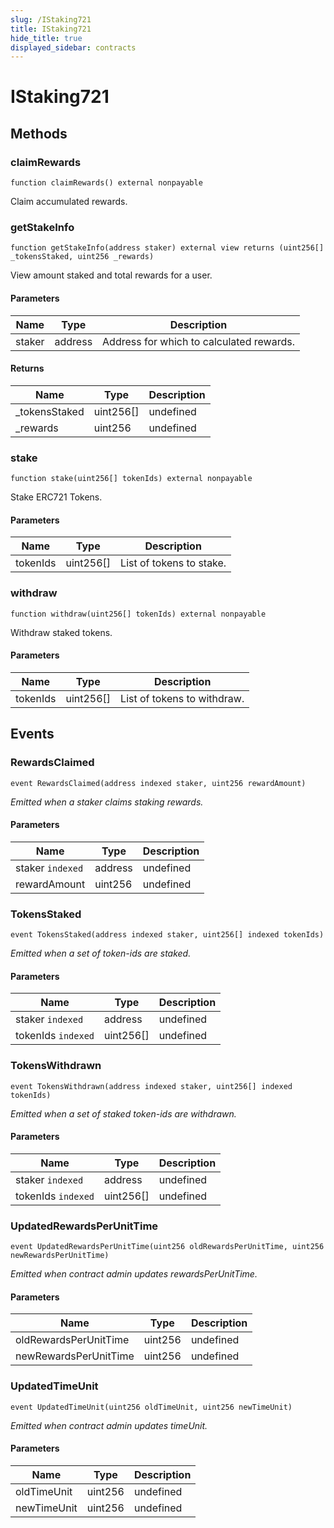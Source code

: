 ```yaml
---
slug: /IStaking721
title: IStaking721
hide_title: true
displayed_sidebar: contracts
---
```

# IStaking721









## Methods

### claimRewards

```solidity
function claimRewards() external nonpayable
```

Claim accumulated rewards.




### getStakeInfo

```solidity
function getStakeInfo(address staker) external view returns (uint256[] _tokensStaked, uint256 _rewards)
```

View amount staked and total rewards for a user.



#### Parameters

| Name | Type | Description |
|---|---|---|
| staker | address | Address for which to calculated rewards. |

#### Returns

| Name | Type | Description |
|---|---|---|
| _tokensStaked | uint256[] | undefined |
| _rewards | uint256 | undefined |

### stake

```solidity
function stake(uint256[] tokenIds) external nonpayable
```

Stake ERC721 Tokens.



#### Parameters

| Name | Type | Description |
|---|---|---|
| tokenIds | uint256[] | List of tokens to stake. |

### withdraw

```solidity
function withdraw(uint256[] tokenIds) external nonpayable
```

Withdraw staked tokens.



#### Parameters

| Name | Type | Description |
|---|---|---|
| tokenIds | uint256[] | List of tokens to withdraw. |



## Events

### RewardsClaimed

```solidity
event RewardsClaimed(address indexed staker, uint256 rewardAmount)
```



*Emitted when a staker claims staking rewards.*

#### Parameters

| Name | Type | Description |
|---|---|---|
| staker `indexed` | address | undefined |
| rewardAmount  | uint256 | undefined |

### TokensStaked

```solidity
event TokensStaked(address indexed staker, uint256[] indexed tokenIds)
```



*Emitted when a set of token-ids are staked.*

#### Parameters

| Name | Type | Description |
|---|---|---|
| staker `indexed` | address | undefined |
| tokenIds `indexed` | uint256[] | undefined |

### TokensWithdrawn

```solidity
event TokensWithdrawn(address indexed staker, uint256[] indexed tokenIds)
```



*Emitted when a set of staked token-ids are withdrawn.*

#### Parameters

| Name | Type | Description |
|---|---|---|
| staker `indexed` | address | undefined |
| tokenIds `indexed` | uint256[] | undefined |

### UpdatedRewardsPerUnitTime

```solidity
event UpdatedRewardsPerUnitTime(uint256 oldRewardsPerUnitTime, uint256 newRewardsPerUnitTime)
```



*Emitted when contract admin updates rewardsPerUnitTime.*

#### Parameters

| Name | Type | Description |
|---|---|---|
| oldRewardsPerUnitTime  | uint256 | undefined |
| newRewardsPerUnitTime  | uint256 | undefined |

### UpdatedTimeUnit

```solidity
event UpdatedTimeUnit(uint256 oldTimeUnit, uint256 newTimeUnit)
```



*Emitted when contract admin updates timeUnit.*

#### Parameters

| Name | Type | Description |
|---|---|---|
| oldTimeUnit  | uint256 | undefined |
| newTimeUnit  | uint256 | undefined |


